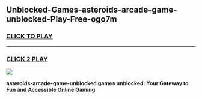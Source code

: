 
## Unblocked-Games-asteroids-arcade-game-unblocked-Play-Free-ogo7m
<h3>
<a href="https://premium76.site?title=asteroids-arcade-game-unblocked&ref=09A">CLICK TO PLAY</a></h3>
<hr>

<h3>
<a href="https://premium76.site?title=asteroids-arcade-game-unblocked&ref=09A">CLICK 2 PLAY</a>
  
</h3>

<a href="https://premium76.site?title=asteroids-arcade-game-unblocked&ref=09A"><img src="https://clearcache.store/games.png"></a>


**asteroids-arcade-game-unblocked games unblocked: Your Gateway to Fun and Accessible Online Gaming**
